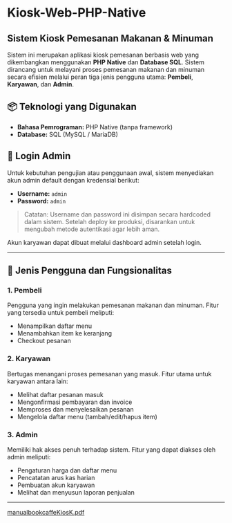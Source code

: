 # Kiosk-Web-PHP-Native

## Sistem Kiosk Pemesanan Makanan & Minuman

Sistem ini merupakan aplikasi kiosk pemesanan berbasis web yang dikembangkan menggunakan **PHP Native** dan **Database SQL**. Sistem dirancang untuk melayani proses pemesanan makanan dan minuman secara efisien melalui peran tiga jenis pengguna utama: **Pembeli**, **Karyawan**, dan **Admin**.

## 📦 Teknologi yang Digunakan

- **Bahasa Pemrograman:** PHP Native (tanpa framework)
- **Database:** SQL (MySQL / MariaDB)

## 🔐 Login Admin

Untuk kebutuhan pengujian atau penggunaan awal, sistem menyediakan akun admin default dengan kredensial berikut:

- **Username:** `admin`
- **Password:** `admin`

> Catatan: Username dan password ini disimpan secara hardcoded dalam sistem. Setelah deploy ke produksi, disarankan untuk mengubah metode autentikasi agar lebih aman.

Akun karyawan dapat dibuat melalui dashboard admin setelah login.

---

## 👥 Jenis Pengguna dan Fungsionalitas

### 1. Pembeli
Pengguna yang ingin melakukan pemesanan makanan dan minuman. Fitur yang tersedia untuk pembeli meliputi:

- Menampilkan daftar menu
- Menambahkan item ke keranjang
- Checkout pesanan


### 2. Karyawan
Bertugas menangani proses pemesanan yang masuk. Fitur utama untuk karyawan antara lain:

- Melihat daftar pesanan masuk
- Mengonfirmasi pembayaran dan invoice
- Memproses dan menyelesaikan pesanan
- Mengelola daftar menu (tambah/edit/hapus item)

### 3. Admin
Memiliki hak akses penuh terhadap sistem. Fitur yang dapat diakses oleh admin meliputi:

- Pengaturan harga dan daftar menu
- Pencatatan arus kas harian
- Pembuatan akun karyawan
- Melihat dan menyusun laporan penjualan

---
[manualbookcaffeKiosK.pdf](https://github.com/user-attachments/files/20795001/manualbookcaffeKiosK.pdf)
